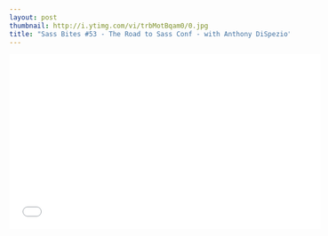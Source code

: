 ```yaml
---
layout: post
thumbnail: http://i.ytimg.com/vi/trbMotBqam0/0.jpg 
title: "Sass Bites #53 - The Road to Sass Conf - with Anthony DiSpezio"
---
```


<iframe width='560' height='315' src='//www.youtube.com/embed/trbMotBqam0' frameborder='0' allowfullscreen></iframe>
